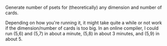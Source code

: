 Generate number of psets for (theoretically) any dimension and number of cards.

Depending on how you're running it, it might take quite a while or not work if the dimension/number of cards is too big.
In an online compiler, I could run (5,6) and (5,7) in about a minute, (5,8) in about 3 minutes, and (5,9) in about 5.
